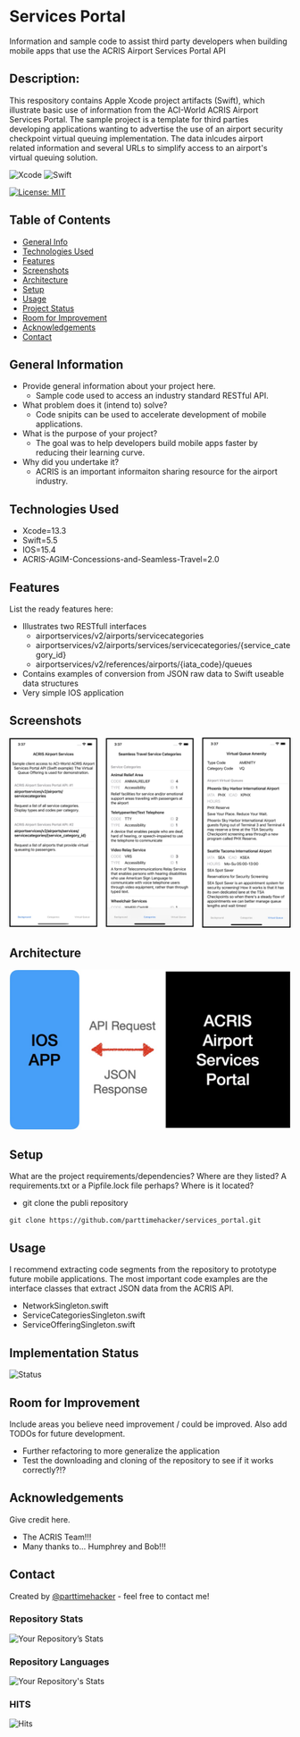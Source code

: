 # Services Portal
Information and sample code to assist third party developers when building mobile apps that use the ACRIS Airport Services Portal API

## Description: 
This respository contains Apple Xcode project artifacts (Swift), which illustrate basic use of information from the ACI-World ACRIS Airport Services Portal. The sample project is a template for third parties developing applications wanting to advertise the use of an airport security checkpoint virtual queuing implementation. The data inlcudes airport related information and several URLs to simplify access to an airport's virtual queuing solution.

![Xcode](https://img.shields.io/badge/Xcode-007ACC?style=for-the-badge&logo=Xcode&logoColor=white)
![Swift](https://img.shields.io/badge/swift-F54A2A?style=for-the-badge&logo=swift&logoColor=white)

[![License: MIT](https://img.shields.io/badge/License-MIT-yellow.svg)](https://opensource.org/licenses/MIT)

## Table of Contents
* [General Info](#general-information)
* [Technologies Used](#technologies-used)
* [Features](#features)
* [Screenshots](#screenshots)
* [Architecture](#architecture)
* [Setup](#setup)
* [Usage](#usage)
* [Project Status](#project-status)
* [Room for Improvement](#room-for-improvement)
* [Acknowledgements](#acknowledgements)
* [Contact](#contact)
<!-- * [License](#license) -->
## General Information
- Provide general information about your project here.
  - Sample code used to access an industry standard RESTful API.  
- What problem does it (intend to) solve?
  - Code snipits can be used to accelerate development of mobile applications.
- What is the purpose of your project?
  - The goal was to help developers build mobile apps faster by reducing their learning curve.
- Why did you undertake it?
  - ACRIS is an important informaiton sharing resource for the airport industry.
<!-- You don't have to answer all the questions - just the ones relevant to your project. -->
## Technologies Used
- Xcode=13.3 
- Swift=5.5
- IOS=15.4
- ACRIS-AGIM-Concessions-and-Seamless-Travel=2.0
## Features
List the ready features here:
- Illustrates two RESTfull interfaces
  - airportservices/v2/airports/servicecategories
  - airportservices/v2/airports/services/servicecategories/{service_category_id}
  - airportservices/v2/references/airports/{iata_code}/queues
- Contains examples of conversion from JSON raw data to Swift useable data structures
- Very simple IOS application
## Screenshots
![Example screenshot](./ScreenShot.jpg)
<!-- If you have screenshots you'd like to share, include them here. -->
## Architecture
![Example screenshot](./ArchDiagram.jpg)
<!-- If you have screenshots you'd like to share, include them here. -->
## Setup
What are the project requirements/dependencies? Where are they listed? A requirements.txt or a Pipfile.lock file perhaps? Where is it located?
- git clone the publi repository 
```
git clone https://github.com/parttimehacker/services_portal.git
```
## Usage
I recommend extracting code segments from the repository to prototype future mobile applications. The most important code examples are the interface classes that extract JSON data from the ACRIS API.
- NetworkSingleton.swift
- ServiceCategoriesSingleton.swift
- ServiceOfferingSingleton.swift
## Implementation Status
![Status](https://progress-bar.dev/60/?title=progress)
## Room for Improvement
Include areas you believe need improvement / could be improved. Also add TODOs for future development.
- Further refactoring to more generalize the application
- Test the downloading and cloning of the repository to see if it works correctly?!?
## Acknowledgements
Give credit here.
- The ACRIS Team!!!
- Many thanks to... Humphrey and Bob!!!
## Contact
Created by [@parttimehacker](http://parttimehacker.io/) - feel free to contact me!
### Repository Stats
![Your Repository’s Stats](https://github-readme-stats.vercel.app/api?username=parttimehacker&show_icons=true)
### Repository Languages
![Your Repository's Stats](https://github-readme-stats.vercel.app/api/top-langs/?username=parttimehacker&theme=blue-green)
### HITS
![Hits](https://hitcounter.pythonanywhere.com/count/tag.svg?url=https://github.com/parttimehacker)
<!-- Optional -->
<!-- ## License -->
<!-- This project is open source and available under the [... License](). -->

<!-- You don't have to include all sections - just the one's relevant to your project -->
